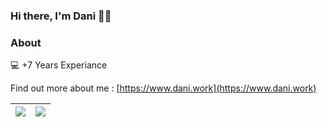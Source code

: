 ### Hi there, I'm Dani :man_technologist:

<!-- [![dani.work](https://img.shields.io/static/v1?label=dani.work&message=%20&color=yellow&logo=GoogleChrome&style=flat-square&logoColor=white)](https://dani.work/)
[![Facebook](https://img.shields.io/static/v1?label=Facebook&message=%20&color=blue&logo=Facebook&style=flat-square&logoColor=white)](https://www.facebook.com/we.are.emo/)
[![Instagram](https://img.shields.io/static/v1?label=Instagram&message=%20&color=orange&logo=Instagram&style=flat-square&logoColor=white)](https://www.instagram.com/daniwebdev/)
[![Twitter](https://img.shields.io/static/v1?label=Twitter&message=%20&color=1da1f2&logo=Twitter&style=flat-square&logoColor=white)](https://www.twitter.com/daniwebdev/)
[![me@dani.work](https://img.shields.io/static/v1?label=me@dani.work&message=%20&color=red&logo=minutemailer&style=flat-square&logoColor=white)](mailto:me@dani.work) -->


### About
  
💻 +7 Years Experiance<br/>

Find out more about me : [https://www.dani.work](https://www.dani.work)


|  <img src="https://github-readme-stats.vercel.app/api?username=daniwebdev&theme=prussian&show_icons=true">   |  <img src="https://github-readme-stats.vercel.app/api/top-langs/?username=daniwebdev&theme=prussian"> |
|--------------------------------|----------------------------------|
